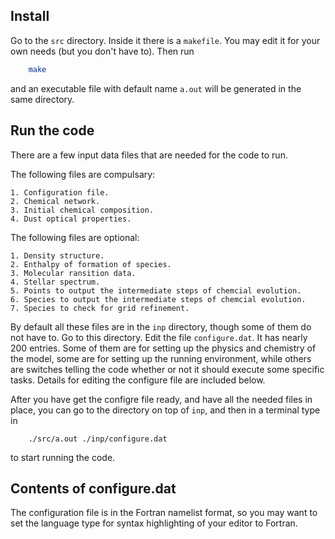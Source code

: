 ## Install

Go to the ```src``` directory.  Inside it there is a ```makefile```.  You may
edit it for your own needs (but you don't have to).  Then run
```bash
    make
```
and an executable file with default name ```a.out``` will be generated in the
same directory.


## Run the code

There are a few input data files that are needed for the code to run.

The following files are compulsary:

    1. Configuration file.
    2. Chemical network.
    3. Initial chemical composition.
    4. Dust optical properties.

The following files are optional:

    1. Density structure.
    2. Enthalpy of formation of species.
    3. Molecular ransition data.
    4. Stellar spectrum.
    5. Points to output the intermediate steps of chemcial evolution.
    6. Species to output the intermediate steps of chemcial evolution.
    7. Species to check for grid refinement.

By default all these files are in the ```inp``` directory, though some of them
do not have to.  Go to this directory.  Edit the file ```configure.dat```.  It
has nearly 200 entries.  Some of them are for setting up the physics and
chemistry of the model, some are for setting up the running environment, while
others are switches telling the code whether or not it should execute some
specific tasks.  Details for editing the configure file are included below.

After you have get the configre file ready, and have all the needed files in
place, you can go to the directory on top of ```inp```, and then in a terminal
type in
```
    ./src/a.out ./inp/configure.dat
```
to start running the code.

## Contents of configure.dat

The configuration file is in the Fortran namelist format, so you may want to
set the language type for syntax highlighting of your editor to Fortran.

